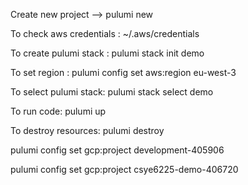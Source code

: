 
Create new project --> pulumi new <project-name>

To check aws credentials : ~/.aws/credentials

To create pulumi stack : pulumi stack init demo

To set region : pulumi config set aws:region eu-west-3

To select pulumi stack: pulumi stack select demo

To run code: pulumi up

To destroy resources: pulumi destroy

pulumi config set  gcp:project development-405906

pulumi config set gcp:project csye6225-demo-406720